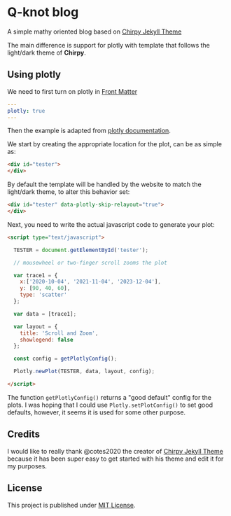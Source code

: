 # Q-knot blog

A simple mathy oriented blog based on [Chirpy Jekyll Theme](https://github.com/cotes2020/jekyll-theme-chirpy#documentation)

The main difference is support for plotly with template that follows the light/dark theme of **Chirpy**.

## Using plotly


We need to first turn on plotly in [Front Matter](https://jekyllrb.com/docs/front-matter/)
```yaml
---
plotly: true
---
```

Then the example is adapted from [plotly documentation](https://plotly.com/javascript/getting-started/). 

We start by creating the appropriate location for the plot, can be as simple as:

```html
<div id="tester">
</div>
```

By default the template will be handled by the website to match the light/dark theme, to alter this behavior set:

```html
<div id="tester" data-plotly-skip-relayout="true">
</div>

```

Next, you need to write the actual javascript code to generate your plot:

```html
<script type="text/javascript">

  TESTER = document.getElementById('tester');

  // mousewheel or two-finger scroll zooms the plot

  var trace1 = {
    x:['2020-10-04', '2021-11-04', '2023-12-04'],
    y: [90, 40, 60],
    type: 'scatter'
  };

  var data = [trace1];

  var layout = {
    title: 'Scroll and Zoom',
    showlegend: false
  };

  const config = getPlotlyConfig();

  Plotly.newPlot(TESTER, data, layout, config);

</script> 
```

The function `getPlotlyConfig()` returns a "good default" config for the plots.
I was hoping that I could use `Plotly.setPlotConfig()` to set good defaults, however, it seems it is used for some other purpose.


## Credits

I would like to really thank @cotes2020 the creator of [Chirpy Jekyll Theme](https://github.com/cotes2020/jekyll-theme-chirpy) because it has been super easy to get started with his theme and edit it for my purposes.

## License

This project is published under [MIT License][license].

[license]: https://github.com/qbrak/qbrak.github.io/blob/main/LICENSE